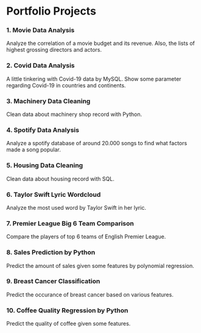 # Portfolio Projects


### 1. Movie Data Analysis

Analyze the correlation of a movie budget and its revenue. 
Also, the lists of highest grossing directors and actors.


### 2. Covid Data Analysis

A little tinkering with Covid-19 data by MySQL. Show some parameter regarding Covid-19 in countries and continents.


### 3. Machinery Data Cleaning

Clean data about machinery shop record with Python.


### 4. Spotify Data Analysis

Analyze a spotify database of around 20.000 songs to find what factors made a song popular.


### 5. Housing Data Cleaning

Clean data about housing record with SQL.


### 6. Taylor Swift Lyric Wordcloud

Analyze the most used word by Taylor Swift in her lyric.


### 7. Premier League Big 6 Team Comparison

Compare the players of top 6 teams of English Premier League.


### 8. Sales Prediction by Python

Predict the amount of sales given some features by polynomial regression.


### 9. Breast Cancer Classification

Predict the occurance of breast cancer based on various features.

### 10. Coffee Quality Regression by Python

Predict the quality of coffee given some features.
